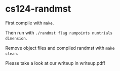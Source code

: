 # cs124-randmst

First compile with <code>make</code>.

Then run with <code>./randmst flag numpoints numtrials dimension</code>.

Remove object files and compiled randmst with <code>make clean</code>.

Please take a look at our writeup in writeup.pdf!
